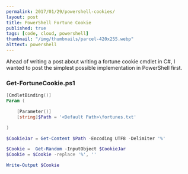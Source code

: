 ```yaml
---
permalink: 2017/01/29/powershell-cookies/
layout: post
title: PowerShell Fortune Cookie
published: true
tags: [code, cloud, powershell]
thumbnail: "/img/thumbnails/parcel-420x255.webp"
alttext: powershell
---
```


Ahead of writing a post about writing a fortune cookie cmdlet in C#, I wanted to
post the simplest possible implementation in PowerShell first.

### Get-FortuneCookie.ps1

```powershell
[CmdletBinding()]
Param (

    [Parameter()]
    [string]$Path = '<Default Path>\fortunes.txt'

)

$CookieJar = Get-Content $Path -Encoding UTF8 -Delimiter '%'

$Cookie =  Get-Random -InputObject $CookieJar
$Cookie = $Cookie -replace '%', ''

Write-Output $Cookie
```
